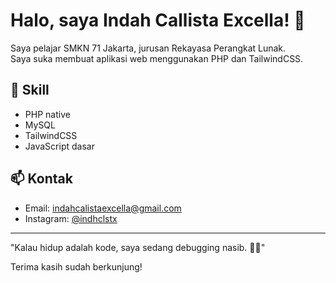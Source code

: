 # Halo, saya Indah Callista Excella! 👋

Saya pelajar SMKN 71 Jakarta, jurusan Rekayasa Perangkat Lunak.  
Saya suka membuat aplikasi web menggunakan PHP dan TailwindCSS.

## 🔧 Skill
- PHP native
- MySQL
- TailwindCSS
- JavaScript dasar

## 📫 Kontak
- Email: [indahcalistaexcella@gmail.com](mailto:indahcalistaexcella@gmail.com)
- Instagram: [@indhclstx](https://instagram.com/indhclstx)

---

"Kalau hidup adalah kode,
saya sedang debugging nasib. 🤷‍♂️"

Terima kasih sudah berkunjung!
